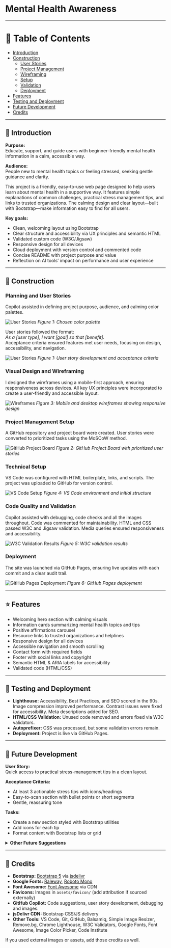 # Mental Health Awareness

---

# 📑 Table of Contents

- [Introduction](#introduction)
- [Construction](#construction)
  - [User Stories](#planning-and-user-stories)
  - [Project Management](#project-management-setup)
  - [Wireframing](#visual-design-and-wireframing)
  - [Setup](#technical-setup)
  - [Validation](#code-quality-and-validation)
  - [Deployment](#deployment)
- [Features](#features)
- [Testing and Deployment](#testing-and-deployment)
- [Future Development](#future-development)
- [Credits](#credits)

---

## 🌟 Introduction

**Purpose:**  
Educate, support, and guide users with beginner-friendly mental health information in a calm, accessible way.

**Audience:**  
People new to mental health topics or feeling stressed, seeking gentle guidance and clarity.

This project is a friendly, easy-to-use web page designed to help users learn about mental health in a supportive way. It features simple explanations of common challenges, practical stress management tips, and links to trusted organizations. The calming design and clear layout—built with Bootstrap—make information easy to find for all users.

**Key goals:**
- Clean, welcoming layout using Bootstrap
- Clear structure and accessibility via UX principles and semantic HTML
- Validated custom code (W3C/Jigsaw)
- Responsive design for all devices
- Cloud deployment with version control and commented code
- Concise README with project purpose and value
- Reflection on AI tools’ impact on performance and user experience

---

## 🔨 Construction

### Planning and User Stories

Copilot assisted in defining project purpose, audience, and calming color palettes.

![User Stories](assets/images-readme/palette.png)
*Figure 1: Chosen color palette*

User stories followed the format:  
*As a [user type], I want [goal] so that [benefit].*  
Acceptance criteria ensured features met user needs, focusing on design, accessibility, and navigation.

![User Stories](assets/images-readme/user-stories.png)
*Figure 1: User story development and acceptance criteria*

### Visual Design and Wireframing

I designed the wireframes using a mobile-first approach, ensuring responsiveness across devices. All key UX principles were incorporated to create a user-friendly and accessible layout.

![Wireframes](assets/images-readme/wireframes.png)
*Figure 3: Mobile and desktop wireframes showing responsive design*

### Project Management Setup

A GitHub repository and project board were created. User stories were converted to prioritized tasks using the MoSCoW method.

![GitHub Project Board](assets/images-readme/project-board.png)
*Figure 2: GitHub Project Board with prioritized user stories*

### Technical Setup

VS Code was configured with HTML boilerplate, links, and scripts. The project was uploaded to GitHub for version control.

![VS Code Setup](assets/images-readme/vscode-setup.png)
*Figure 4: VS Code environment and initial structure*

### Code Quality and Validation

Copilot assisted with debugging, code checks and all the images throughout. Code was commented for maintainability. HTML and CSS passed W3C and Jigsaw validation. Media queries ensured responsiveness and accessibility.

![W3C Validation Results](assets/images-readme/validation.png)
*Figure 5: W3C validation results*

### Deployment

The site was launched via GitHub Pages, ensuring live updates with each commit and a clear audit trail.

![GitHub Pages Deployment](assets/images-readme/github-pages.png)
*Figure 6: GitHub Pages deployment*

---

## ⭐ Features

- Welcoming hero section with calming visuals
- Information cards summarizing mental health topics and tips
- Positive affirmations carousel
- Resource links to trusted organizations and helplines
- Responsive design for all devices
- Accessible navigation and smooth scrolling
- Contact form with required fields
- Footer with social links and copyright
- Semantic HTML & ARIA labels for accessibility
- Validated code (HTML/CSS)

---

## 🧪 Testing and Deployment

- **Lighthouse:** Accessibility, Best Practices, and SEO scored in the 90s. Image compression improved performance. Contrast issues were fixed for accessibility. Meta descriptions added for SEO.
- **HTML/CSS Validation:** Unused code removed and errors fixed via W3C validators.
- **Autoprefixer:** CSS was processed, but some validation errors remain.
- **Deployment:** Project is live via GitHub Pages.

---

## 🚀 Future Development

**User Story:**  
Quick access to practical stress-management tips in a clean layout.

**Acceptance Criteria:**
- At least 3 actionable stress tips with icons/headings
- Easy-to-scan section with bullet points or short segments
- Gentle, reassuring tone

**Tasks:**
- Create a new section styled with Bootstrap utilities
- Add icons for each tip
- Format content with Bootstrap lists or grid

<details>
<summary><strong>Other Future Suggestions</strong></summary>

- Add positive affirmations carousel
- Integrate resource finder for support
- Implement dark mode toggle

</details>

---

## 🙏 Credits

- **Bootstrap:** [Bootstrap 5](https://getbootstrap.com/) via [jsdelivr](https://www.jsdelivr.com/)
- **Google Fonts:** [Raleway](https://fonts.google.com/specimen/Raleway), [Roboto Mono](https://fonts.google.com/specimen/Roboto+Mono)
- **Font Awesome:** [Font Awesome](https://fontawesome.com/) via CDN
- **Favicons:** Images in `assets/favicon/` (add attribution if sourced externally)
- **GitHub Copilot:** Code suggestions, user story development, debugging and images.
- **jsDelivr CDN:** Bootstrap CSS/JS delivery
- **Other Tools:** VS Code, Git, GitHub, Balsamiq, Simple Image Resizer, Remove.bg, Chrome Lighthouse, W3C Validators, Google Fonts, Font Awesome, Image Color Picker, Code Institute

If you used external images or assets, add those credits as well.

